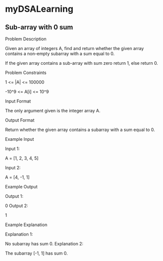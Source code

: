 # myDSALearning
##  Sub-array with 0 sum

Problem Description

Given an array of integers A, find and return whether the given array contains a non-empty subarray with a sum equal to 0.

If the given array contains a sub-array with sum zero return 1, else return 0.




Problem Constraints

1 <= |A| <= 100000

-10^9 <= A[i] <= 10^9




Input Format

The only argument given is the integer array A.



Output Format

Return whether the given array contains a subarray with a sum equal to 0.



Example Input

Input 1:


 A = [1, 2, 3, 4, 5]


Input 2:

















 A = [4, -1, 1]











Example Output

Output 1:

 0
Output 2:

 1


Example Explanation

Explanation 1:

 No subarray has sum 0.
Explanation 2:

 The subarray [-1, 1] has sum 0.